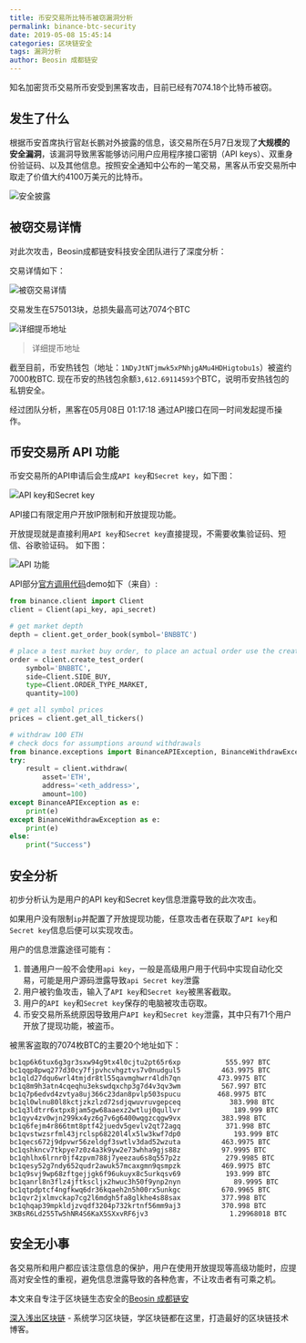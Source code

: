 ```yaml
---
title: 币安交易所比特币被窃漏洞分析
permalink: binance-btc-security
date: 2019-05-08 15:45:14
categories: 区块链安全
tags: 漏洞分析
author: Beosin 成都链安
---
```



知名加密货币交易所币安受到黑客攻击，目前已经有7074.18个比特币被窃。 


<!-- more -->

## 发生了什么

根据币安首席执行官赵长鹏对外披露的信息，该交易所在5月7日发现了**大规模的安全漏洞**，该漏洞导致黑客能够访问用户应用程序接口密钥（API keys）、双重身份验证码、以及其他信息。按照安全通知中公布的一笔交易，黑客从币安交易所中取走了价值大约4100万美元的比特币。

![安全披露](https://img.learnblockchain.cn/2019/15573024523548.jpg)



## 被窃交易详情

对此次攻击，Beosin成都链安科技安全团队进行了深度分析：

交易详情如下：

![被窃交易详情](https://img.learnblockchain.cn/2019/15573029017317.jpg)


交易发生在575013块，总损失最高可达7074个BTC


![详细提币地址](https://img.learnblockchain.cn/2019/15573028799579.jpg)



> 详细提币地址


截至目前，币安热钱包（地址：`1NDyJtNTjmwk5xPNhjgAMu4HDHigtobu1s`）被盗约7000枚BTC.
现在币安的热钱包余额`3,612.69114593`个BTC，说明币安热钱包的私钥安全。

经过团队分析，黑客在05月08日 01:17:18 通过API接口在同一时间发起提币操作。

## 币安交易所 API 功能
币安交易所的API申请后会生成`API key`和`Secret key`，如下图：


![API key和Secret key](https://img.learnblockchain.cn/2019/15573028597933.jpg)






API接口有限定用户开放IP限制和开放提现功能。

开放提现就是直接利用`API key`和`Secret key`直接提现，不需要收集验证码、短信、谷歌验证码。
如下图：

![API 功能](https://img.learnblockchain.cn/2019/15573028218321.jpg)

API部分[官方调用代码](https://github.com/binance-exchange/python-binance)demo如下（来自）:

```python
from binance.client import Client
client = Client(api_key, api_secret)

# get market depth
depth = client.get_order_book(symbol='BNBBTC')

# place a test market buy order, to place an actual order use the create_order function
order = client.create_test_order(
    symbol='BNBBTC',
    side=Client.SIDE_BUY,
    type=Client.ORDER_TYPE_MARKET,
    quantity=100)

# get all symbol prices
prices = client.get_all_tickers()

# withdraw 100 ETH
# check docs for assumptions around withdrawals
from binance.exceptions import BinanceAPIException, BinanceWithdrawException
try:
    result = client.withdraw(
        asset='ETH',
        address='<eth_address>',
        amount=100)
except BinanceAPIException as e:
    print(e)
except BinanceWithdrawException as e:
    print(e)
else:
    print("Success")
```


## 安全分析

初步分析认为是用户的API key和Secret key信息泄露导致的此次攻击。

如果用户没有限制`ip`并配置了开放提现功能，任意攻击者在获取了`API key`和`Secret key`信息后便可以实现攻击。

用户的信息泄露途径可能有：

1. 普通用户一般不会使用`api key`，一般是高级用户用于代码中实现自动化交易，可能是用户源码泄露导致`api Secret key`泄露 
2. 用户被钓鱼攻击，输入了`API key`和`Secret key`被黑客截取。
3. 用户的`API key`和`Secret key`保存的电脑被攻击窃取。
4. 币安交易所系统原因导致用户`API key`和`Secret key`泄露，其中只有71个用户开放了提现功能，被盗币。


被黑客盗取的7074枚BTC的主要20个地址如下：
```
bc1qp6k6tux6g3gr3sxw94g9tx4l0cjtu2pt65r6xp           555.997 BTC
bc1qqp8pwq277d30cy7fjpvhcvhgztvs7v0nudgul5          463.9975 BTC
bc1qld27dqu6wrl4tmjdr8tl55qavmghwrr4ldh7qn         473.9975 BTC
bc1q8m9h3atn4cqeqhu3ekswdqxchp3g7d4v3qv3wm          567.997 BTC
bc1q7p6edvd4zvtya8uj366c23dan8pvlp503spucu         468.9975 BTC
bc1ql0wlnu80l8kctjzkzlzd72sdjqwuvruvgepceq            383.998 BTC
bc1q3ldtrr6xtpx8jam5gw68aaexz2wtluj0qullvr             189.999 BTC
bc1qyv4zv0wjn299kx4yz6g7v6g6400wqgzcqgw9vx          383.998 BTC
bc1q6fejm4r866tmt8ptf42juedv5gevlv2qt72agq           371.998 BTC
bc1qvstwzsrfml43jrclsp68220l4lx5lw3kwf7dp0             193.999 BTC
bc1qecs672j9dpvwr56zeldgf3swtlv3dad52wzuta          463.9975 BTC
bc1qshkncv7tkpye7z0z4a3k9yw2e73whha9gjs88z          97.9995 BTC
bc1qhlhx6lrnr0jf4zpvm788j7yeezau6s8q557p2z           279.9985 BTC
bc1qesy52g7ndy652qudr2awuk57mcaxgmn9qsmpzk          469.9975 BTC
bc1q9svj9wp68zftgejjgk6f96ukuyx8c5urkqsv69           193.999 BTC
bc1qanrl8n3flz4jftkscljx2hwuc3h50f9ynp2nyn             89.9995 BTC
bc1qtpdptcf4ngfkwq6dr36kqaeh2n5h00rx5unkgc          670.9965 BTC
bc1qvr2jxlmvckap7cg2l6mdgh5fa8glkhe4s88sax          377.998 BTC
bc1qhqap39mpkldjzvqdf3204p732krtnf56mm9aj3          370.998 BTC
3KBsR6Ld255Tw5hNR4S6KaX5SXxvRF6jv3                    1.29968018 BTC
```


## 安全无小事

各交易所和用户都应该注意信息的保护，用户在使用开放提现等高级功能时，应提高对安全性的重视，避免信息泄露导致的各种危害，不让攻击者有可乘之机。


本文来自专注于区块链生态安全的[Beosin 成都链安](https://www.lianantech.com)

[深入浅出区块链](https://learnblockchain.cn/) - 系统学习区块链，学区块链都在这里，打造最好的区块链技术博客。






































